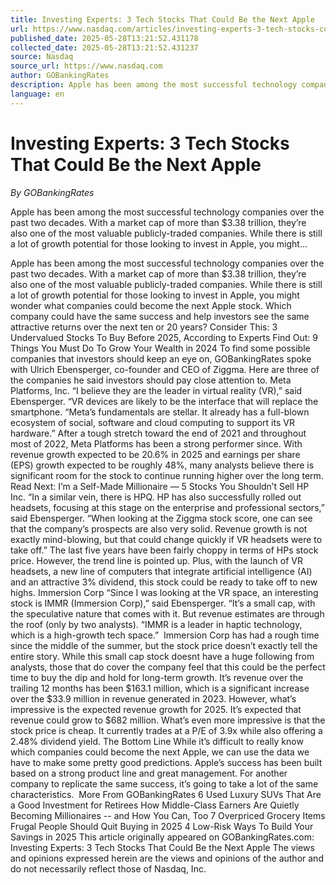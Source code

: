 ```yaml
---
title: Investing Experts: 3 Tech Stocks That Could Be the Next Apple
url: https://www.nasdaq.com/articles/investing-experts-3-tech-stocks-could-be-next-apple
published_date: 2025-05-28T13:21:52.431178
collected_date: 2025-05-28T13:21:52.431237
source: Nasdaq
source_url: https://www.nasdaq.com
author: GOBankingRates
description: Apple has been among the most successful technology companies over the past two decades. With a market cap of more than $3.38 trillion, they’re also one of the most valuable publicly-traded companies. While there is still a lot of growth potential for those looking to invest in Apple, you might...
language: en
---
```


# Investing Experts: 3 Tech Stocks That Could Be the Next Apple

*By GOBankingRates*

Apple has been among the most successful technology companies over the past two decades. With a market cap of more than $3.38 trillion, they’re also one of the most valuable publicly-traded companies. While there is still a lot of growth potential for those looking to invest in Apple, you might...

Apple has been among the most successful technology companies over the past two decades. With a market cap of more than $3.38 trillion, they’re also one of the most valuable publicly-traded companies. While there is still a lot of growth potential for those looking to invest in Apple, you might wonder what companies could become the next Apple stock. 
 Which company could have the same success and help investors see the same attractive returns over the next ten or 20 years? Consider This: 3 Undervalued Stocks To Buy Before 2025, According to Experts Find Out: 9 Things You Must Do To Grow Your Wealth in 2024 To find some possible companies that investors should keep an eye on, GOBankingRates spoke with Ulrich Ebensperger, co-founder and CEO of Ziggma. Here are three of the companies he said investors should pay close attention to. 
 Meta Platforms, Inc. “I believe they are the leader in virtual reality (VR),” said Ebensperger. “VR devices are likely to be the interface that will replace the smartphone. “Meta’s fundamentals are stellar. It already has a full-blown ecosystem of social, software and cloud computing to support its VR hardware.” After a tough stretch toward the end of 2021 and throughout most of 2022, Meta Platforms has been a strong performer since. With revenue growth expected to be 20.6% in 2025 and earnings per share (EPS) growth expected to be roughly 48%, many analysts believe there is significant room for the stock to continue running higher over the long term. Read Next: I’m a Self-Made Millionaire — 5 Stocks You Shouldn’t Sell 
 HP Inc. “In a similar vein, there is HPQ. HP has also successfully rolled out headsets, focusing at this stage on the enterprise and professional sectors,” said Ebensperger. “When looking at the Ziggma stock score, one can see that the company’s prospects are also very solid. Revenue growth is not exactly mind-blowing, but that could change quickly if VR headsets were to take off.” The last five years have been fairly choppy in terms of HPs stock price. However, the trend line is pointed up. Plus, with the launch of VR headsets, a new line of computers that integrate artificial intelligence (AI) and an attractive 3% dividend, this stock could be ready to take off to new highs. Immersion Corp “Since I was looking at the VR space, an interesting stock is IMMR (Immersion Corp),” said Ebensperger. “It’s a small cap, with the speculative nature that comes with it. But revenue estimates are through the roof (only by two analysts). “IMMR is a leader in haptic technology, which is a high-growth tech space.”  
 Immersion Corp has had a rough time since the middle of the summer, but the stock price doesn’t exactly tell the entire story. While this small cap stock doesnt have a huge following from analysts, those that do cover the company feel that this could be the perfect time to buy the dip and hold for long-term growth. It’s revenue over the trailing 12 months has been $163.1 million, which is a significant increase over the $33.9 million in revenue generated in 2023. However, what’s impressive is the expected revenue growth for 2025. It’s expected that revenue could grow to $682 million. What’s even more impressive is that the stock price is cheap. It currently trades at a P/E of 3.9x while also offering a 2.48% dividend yield. The Bottom Line While it’s difficult to really know which companies could become the next Apple, we can use the data we have to make some pretty good predictions. Apple’s success has been built based on a strong product line and great management. For another company to replicate the same success, it’s going to take a lot of the same characteristics.  
 More From GOBankingRates 6 Used Luxury SUVs That Are a Good Investment for Retirees How Middle-Class Earners Are Quietly Becoming Millionaires -- and How You Can, Too 7 Overpriced Grocery Items Frugal People Should Quit Buying in 2025 4 Low-Risk Ways To Build Your Savings in 2025 This article originally appeared on
 GOBankingRates.com:
 Investing Experts: 3 Tech Stocks That Could Be the Next Apple 
 The views and opinions expressed herein are the views and opinions of the author and do not necessarily reflect those of Nasdaq, Inc.